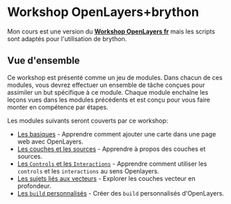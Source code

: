 # Workshop OpenLayers+brython

Mon cours est une version du [**Workshop OpenLayers fr**](https://openlayers.org/workshop/fr/index.html) mais les scripts sont adaptés pour l'utilisation de brython.

## Vue d'ensemble

Ce workshop est présenté comme un jeu de modules.  Dans chacun de ces modules, vous devrez effectuer un ensemble de tâche conçues pour assimiler un but spécifique à ce module.  Chaque module enchaîne les leçons vues dans les modules précédents et est conçu pour vous faire monter en compétence par étapes.

Les modules suivants seront couverts par ce workshop:

* [Les basiques](basics/README.md) - Apprendre comment ajouter une carte dans une page web avec OpenLayers.
* [Les couches et les sources](layers/README.md) - Apprendre à propos des couches et sources.
* [Les `Controls` et les `Interactions`](controls/README.md) - Apprendre comment utiliser les `controls` et les `interactions` au sens Openlayers.
* [Les sujets liés aux vecteurs](vector/README.md) - Explorer les couches vecteur en profondeur.
* [Les `build` personnalisés](custom-builds/README.md) - Créer des `build` personnalisés d'OpenLayers.




